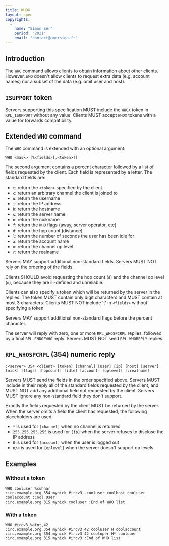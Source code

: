 ```yaml
---
title: WHOX
layout: spec
copyrights:
  -
    name: "Simon Ser"
    period: "2021"
    email: "contact@emersion.fr"
---
```


## Introduction

The `WHO` command allows clients to obtain information about other clients.
However, `WHO` doesn't allow clients to request extra data (e.g. account names)
nor a subset of the data (e.g. omit user and host).

## `ISUPPORT` token

Servers supporting this specification MUST include the `WHOX` token in
`RPL_ISUPPORT` without any value. Clients MUST accept `WHOX` tokens with a
value for forwards compatibility.

## Extended `WHO` command

The `WHO` command is extended with an optional argument:

    WHO <mask> [%<fields>[,<token>]]

The second argument contains a percent character followed by a list of fields
requested by the client. Each field is represented by a letter. The standard
fields are:

- `t`: return the `<token>` specified by the client
- `c`: return an arbitrary channel the client is joined to
- `u`: return the username
- `i`: return the IP address
- `h`: return the hostname
- `s`: return the server name
- `n`: return the nickname
- `f`: return the `WHO` flags (away, server operator, etc)
- `d`: return the hop count (distance)
- `l`: return the number of seconds the user has been idle for
- `a`: return the account name
- `o`: return the channel op level
- `r`: return the realname

Servers MAY support additional non-standard fields. Servers MUST NOT rely on
the ordering of the fields.

Clients SHOULD avoid requesting the hop count (`d`) and the channel op
level (`o`), because they are ill-defined and unreliable.

Clients can also specify a token which will be returned by the server in the
replies. The token MUST contain only digit characters and MUST contain at most
3 characters. Clients MUST NOT include 't' in `<fields>` without specifying a
token.

Servers MAY support additional non-standard flags before the percent character.

The server will reply with zero, one or more `RPL_WHOSPCRPL` replies, followed
by a final `RPL_ENDOFWHO` reply. Servers MUST NOT send `RPL_WHOREPLY` replies.

## `RPL_WHOSPCRPL` (354) numeric reply

    :<server> 354 <client> [token] [channel] [user] [ip] [host] [server] [nick] [flags] [hopcount] [idle] [account] [oplevel] [:realname]

Servers MUST send the fields in the order specified above. Servers MUST include
in their reply all of the standard fields requested by the client, and MUST NOT
add any additional field not requested by the client. Servers MUST ignore any
non-standard field they don't support.

Exactly the fields requested by the client MUST be returned by the server. When
the server omits a field the client has requested, the following placeholders
are used:

- `*` is used for `[channel]` when no channel is returned
- `255.255.255.255` is used for `[ip]` when the server refuses to disclose the
  IP address
- `0` is used for `[account]` when the user is logged out
- `n/a` is used for `[oplevel]` when the server doesn't support op levels

## Examples

### Without a token

    WHO cooluser %cuhnar
    :irc.example.org 354 mynick #ircv3 ~cooluser coolhost cooluser coolaccount :Cool User
    :irc.example.org 315 mynick cooluser :End of WHO list

### With a token

    WHO #ircv3 %afnt,42
    :irc.example.org 354 mynick #ircv3 42 cooluser H coolaccount
    :irc.example.org 354 mynick #ircv3 42 cooloper H* cooloper
    :irc.example.org 315 mynick #ircv3 :End of WHO list
